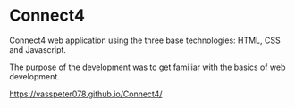 # Connect4
Connect4 web application using the three base technologies: HTML, CSS and Javascript. 

The purpose of the development was to get familiar with the basics of web development.

https://vasspeter078.github.io/Connect4/
